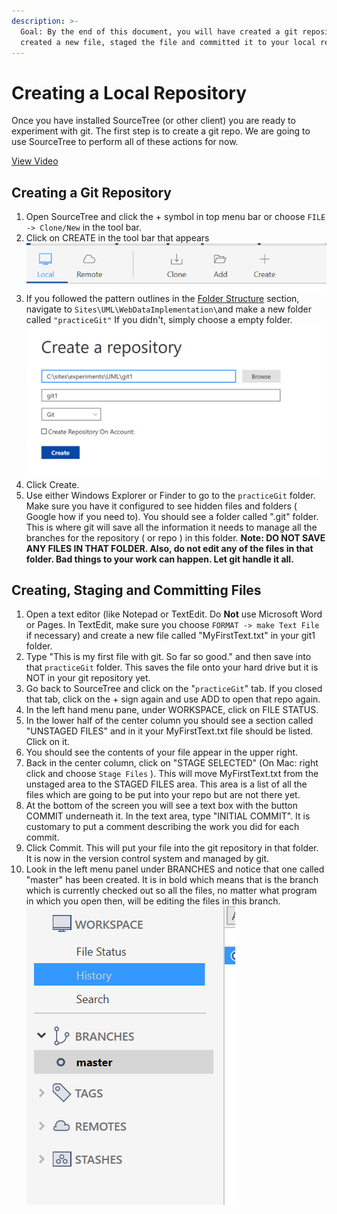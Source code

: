 ```yaml
---
description: >-
  Goal: By the end of this document, you will have created a git repository,
  created a new file, staged the file and committed it to your local repo.
---
```


# Creating a Local Repository

Once you have installed SourceTree (or other client) you are ready to experiment with git. The first step is to create a git repo. We are going to use SourceTree to perform all of these actions for now.&#x20;

[View Video](https://youtu.be/7i54Sd5IIww)

## Creating a Git Repository

1. Open SourceTree and click the + symbol in top menu bar or choose `FILE -> Clone/New` in the tool bar.&#x20;
2. Click on CREATE in the tool bar that appears\
   &#x20;![](<../../.gitbook/assets/image (1) (1) (1) (1) (1) (1) (1) (1) (1).png>)
3. If you followed the pattern outlines in the [Folder Structure](../folder-structure.md) section, navigate to `Sites\UML\WebDataImplementation\`and make a new folder called `"practiceGit"` If you didn't, simply choose a empty folder.   \
   ![](<../../.gitbook/assets/image (1) (1) (1) (1) (1) (1) (1) (1) (1) (1).png>)
4. Click Create.&#x20;
5. Use either Windows Explorer or Finder to go to the `practiceGit` folder. Make sure you have it configured to see hidden files and folders ( Google how if you need to). You should see a folder called ".git" folder. This is where git will save all the information it needs to manage all the branches for the repository ( or repo ) in this folder. **Note: DO NOT SAVE ANY FILES IN THAT FOLDER. Also, do not edit any of the files in that folder. Bad things to your work can happen. Let git handle it all.**&#x20;

## Creating, Staging and Committing Files

1. Open a text editor (like Notepad or TextEdit. Do **Not** use Microsoft Word or Pages. In TextEdit, make sure you choose `FORMAT -> make Text File` if necessary) and create a new file called "MyFirstText.txt" in your git1 folder.&#x20;
2. Type "This is my first file with git. So far so good." and then save into that `practiceGit` folder.  This saves the file onto your hard drive but it is NOT in your git repository yet.&#x20;
3. Go back to SourceTree and click on the "`practiceGit`" tab. If you closed that tab, click on the + sign again and use ADD to open that repo again.&#x20;
4. In the left hand menu pane, under WORKSPACE, click on FILE STATUS.&#x20;
5. In the lower half of the center column you should see a section called "UNSTAGED FILES" and in it your MyFirstText.txt file should be listed. Click on it.&#x20;
6. You should see the contents of your file appear in the upper right.&#x20;
7. Back in the center column, click on "STAGE SELECTED" (On Mac: right click and choose `Stage Files` ). This will move MyFirstText.txt from the unstaged area to the STAGED FILES area. This area is a list of all the files which are going to be put into your repo but are not there yet.&#x20;
8. At the bottom of the screen you will see a text box with the button COMMIT underneath it. In the text area, type "INITIAL COMMIT". It is customary to put a comment describing the work you did for each commit.&#x20;
9. Click Commit. This will put your file into the git repository in that folder. It is now in the version control system and managed by git.&#x20;
10. Look in the left menu panel under BRANCHES and notice that one called "master" has been created. It is in bold which means that is the branch which is currently checked out so all the files, no matter what program in which you open then, will be editing the files in this branch. \
    ![](<../../.gitbook/assets/image (2) (1) (1) (1) (1) (1).png>)



